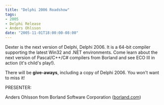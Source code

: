 ```yaml
---
title: "Delphi 2006 Roadshow"
tags:
- 2005
- Delphi Release
- Anders Ohlsson
date: "2005-11-01T18:00:00-08:00"
---
```


Dexter is the next version of Delphi, Delphi 2006.  It is a 64-bit compiler supporting the latest Win32 and .NET environments.  Come learn about the next version of Pascal/C++/C# compilers from Borland and see ECO III  in action (it's child's play!).

There will be **give-aways**, including a copy of Delphi 2006.  You won't want to miss it!

PRESENTER:

Anders Ohlsson from Borland Software Corporation ([borland.com](http://borland.com))
